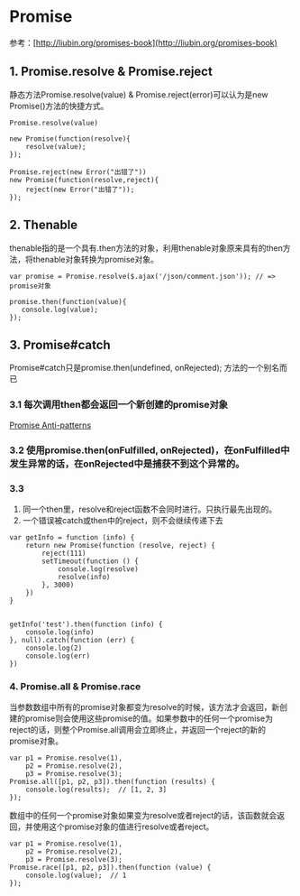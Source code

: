 # Promise

参考：[http://liubin.org/promises-book](http://liubin.org/promises-book)

## 1. Promise.resolve & Promise.reject
静态方法Promise.resolve(value) & Promise.reject(error)可以认为是new Promise()方法的快捷方式。

```
Promise.resolve(value)

new Promise(function(resolve){
    resolve(value);
});
```

```
Promise.reject(new Error("出错了"))
new Promise(function(resolve,reject){
    reject(new Error("出错了"));
});
```

## 2. Thenable

thenable指的是一个具有.then方法的对象，利用thenable对象原来具有的then方法，将thenable对象转换为promise对象。

```
var promise = Promise.resolve($.ajax('/json/comment.json')); // => promise对象

promise.then(function(value){
   console.log(value);
});
```

## 3. Promise#catch
Promise#catch只是promise.then(undefined, onRejected); 方法的一个别名而已

### 3.1 每次调用then都会返回一个新创建的promise对象
[Promise Anti-patterns](http://taoofcode.net/promise-anti-patterns/)

### 3.2 使用promise.then(onFulfilled, onRejected)，在onFulfilled中发生异常的话，在onRejected中是捕获不到这个异常的。

### 3.3

1. 同一个then里，resolve和reject函数不会同时进行。只执行最先出现的。
2. 一个错误被catch或then中的reject，则不会继续传递下去

```
var getInfo = function (info) {
    return new Promise(function (resolve, reject) {
        reject(111)
        setTimeout(function () {
            console.log(resolve)
            resolve(info)
        }, 3000)
    })
}


getInfo('test').then(function (info) {
    console.log(info)
}, null).catch(function (err) {
    console.log(2)
    console.log(err)
})
```

### 4. Promise.all & Promise.race

当参数数组中所有的promise对象都变为resolve的时候，该方法才会返回，新创建的promise则会使用这些promise的值。如果参数中的任何一个promise为reject的话，则整个Promise.all调用会立即终止，并返回一个reject的新的promise对象。

```
var p1 = Promise.resolve(1),
    p2 = Promise.resolve(2),
    p3 = Promise.resolve(3);
Promise.all([p1, p2, p3]).then(function (results) {
    console.log(results);  // [1, 2, 3]
});
```

数组中的任何一个promise对象如果变为resolve或者reject的话，该函数就会返回，并使用这个promise对象的值进行resolve或者reject。

```
var p1 = Promise.resolve(1),
    p2 = Promise.resolve(2),
    p3 = Promise.resolve(3);
Promise.race([p1, p2, p3]).then(function (value) {
    console.log(value);  // 1
});
```
